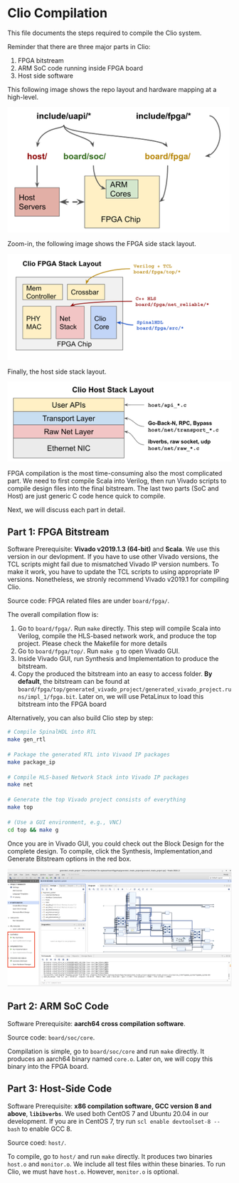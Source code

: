 # Clio Compilation

This file documents the steps required to compile the Clio system.

Reminder that there are three major parts in Clio:
1. FPGA bitstream
2. ARM SoC code running inside FPGA board
3. Host side software

This following image shows the repo layout and hardware mapping at a high-level.

<img src="repo-org.png" alt="drawing" width="500"/>

Zoom-in, the following image shows the FPGA side stack layout.

<img src="repo-org-fpga.png" alt="drawing" width="600"/>

Finally, the host side stack layout.

<img src="repo-org-host.png" alt="drawing" width="600"/>

FPGA compilation is the most time-consuming also the most complicated part. We need to first compile Scala into Verilog, then run Vivado scripts to compile design files into the final bitstream. The last two parts (SoC and Host) are just generic C code hence quick to compile.

Next, we will discuss each part in detail.

## Part 1: FPGA Bitstream

Software Prerequisite: **Vivado v2019.1.3 (64-bit)** and **Scala**.
We use this version in our devlopment.
If you have to use other Vivado versions, the TCL scripts might fail due to mismatched
Vivado IP version numbers. To make it work, you have to update the TCL scripts
to using appropriate IP versions. Nonetheless, we stronly recommend Vivado v2019.1 for compiling Clio.

Source code: FPGA related files are under `board/fpga/`.

The overall compilation flow is:
1. Go to `board/fpga/`. Run `make` directly. This step will compile Scala into Verilog, compile the HLS-based network work, and produce the top project. Please check the Makefile for more details
2. Go to `board/fpga/top/`. Run `make g` to open Vivado GUI.
3. Inside Vivado GUI, run Synthesis and Implementation to produce the bitstream.
4. Copy the produced the bitstream into an easy to access folder. **By default**, the bitstream can be found at `board/fpga/top/generated_vivado_project/generated_vivado_project.runs/impl_1/fpga.bit`.
Later on, we will use PetaLinux to load this bitstream into the FPGA board

Alternatively, you can also build Clio step by step:
```bash
# Compile SpinalHDL into RTL
make gen_rtl

# Package the generated RTL into Vivaod IP packages
make package_ip

# Compile HLS-based Network Stack into Vivado IP packages
make net

# Generate the top Vivado project consists of everything
make top

# (Use a GUI environment, e.g., VNC)
cd top && make g
```

Once you are in Vivado GUI, you could check out the Block Design for the complete design. To compile, click the Synthesis, Implementation,and Generate Bitstream options in the red box.

![image](./vivado-screenshot.png)

## Part 2: ARM SoC Code

Software Prerequisite: **aarch64 cross compilation software**.

Source code: `board/soc/core`.

Compilation is simple, go to `board/soc/core` and run `make` directly.
It produces an aarch64 binary named `core.o`. Later on, we will copy this
binary into the FPGA board. 

## Part 3: Host-Side Code

Software Prerequisite: **x86 compilation software, GCC version 8 and above**, **`libibverbs`**.
We used both CentOS 7 and Ubuntu 20.04 in our development. If you are in CentOS 7, try run `scl enable devtoolset-8 -- bash` to enable GCC 8.

Source coed: `host/`.

To compile, go to `host/` and run `make` directly.
It produces two binaries `host.o` and `monitor.o`.
We include all test files within these binaries.
To run Clio, we must have `host.o`. However, `monitor.o` is optional.
